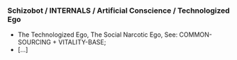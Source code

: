 ### Schizobot / INTERNALS / Artificial Conscience / Technologized Ego
* The Technologized Ego, The Social Narcotic Ego, See: COMMON-SOURCING + VITALITY-BASE;
* [...]
